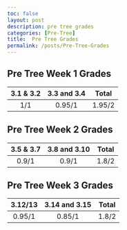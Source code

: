 ```yaml
---
toc: false
layout: post
description: pre tree grades
categories: [Pre-Tree]
title:  Pre Tree Grades
permalink: /posts/Pre-Tree-Grades
---
```


## Pre Tree Week 1 Grades

| 3.1 & 3.2 | 3.3 and 3.4 | Total |
| :---------: | :-----------: | :---------: |
| 1/1 | 0.95/1 | 1.95/2 |

## Pre Tree Week 2 Grades
| 3.5 & 3.7 | 3.8 and 3.10 | Total |
| :---------: | :-----------: | :---------: |
| 0.9/1 | 0.9/1 | 1.8/2 |

## Pre Tree Week 3 Grades
| 3.12/13 | 3.14 and 3.15 | Total |
| :---------: | :-----------: | :---------: |
| 0.95/1 | 0.85/1 | 1.8/2 |
